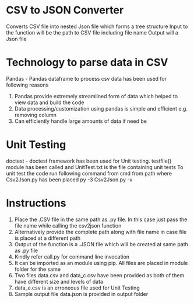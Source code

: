 CSV to JSON Converter
======================================
Converts CSV file into nested Json file which forms a tree structure
    Input to the function will be the path to CSV file including file name
    Output will a Json file


Technology to parse data in CSV
======================================
Pandas - Pandas dataframe to process csv data has been used for following reasons
1. Pandas provide extremely streamlined form of data which helped to view data and build the code
2. Data processing/customization using pandas is simple and efficient e.g. removing column
3. Can efficiently handle large amounts of data if need be


Unit Testing
======================================
doctest - doctest framework has been used for Unit testing.
testfile() module has been called and UnitTest.txt is the file containing unit tests
To unit test the code run following command from cmd from path where Csv2Json.py has been placed
py -3 Csv2Json.py -v


Instructions
======================================
1. Place the .CSV file in the same path as .py file. In this case just pass the file name while calling the csv2json function
2. Alternatively provide the complete path along with file name in case file is placed at a different path 
3. Output of the function is a .JSON file which will be created at same path as .py file
4. Kindly refer call.py for command line invocation
5. It can be imported as an module using pip. All files are placed in module folder for the same
6. Two files data.csv and data_c.csv have been provided as both of them have different size and levels of data
7. data_e.csv is an erroneous file used for Unit Testing
8. Sample output file data.json is provided in output folder
